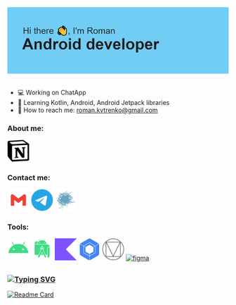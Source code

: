<img src="https://github.com/etoSkorp/etoSkorp/blob/main/images-and-icons/banner.png" alt="banner">
<h2></h2>

- 💻 Working on ChatApp
- 📱 Learning Kotlin, Android, Android Jetpack libraries
- 📧 How to reach me: <a href="mailto:roman.kvtrenko@gmail.com">roman.kvtrenko@gmail.com</a>

<h3>About me:</h3>
<a href="https://etoskorp.notion.site/Personal-Information-f0c958dcd63a43678a75f7c58e608078"><img src="https://github.com/etoSkorp/etoSkorp/blob/main/images-and-icons/notion.svg" alt="notion" width="50" height="50"></a>

<h3>Contact me:</h3>
<a href="mailto:roman.kvtrenko@gmail.com"><img src="https://github.com/etoSkorp/etoSkorp/blob/main/images-and-icons/gmail.svg" alt="gmail" width="50" height="50"></a>
<a href="https://t.me/etoSkorp"><img src="https://github.com/etoSkorp/etoSkorp/blob/main/images-and-icons/telegram.svg" alt="telegram" width="50" height="50"></a>
<a href="https://habr.com/ru/users/etoSkorp/"><img src="https://github.com/etoSkorp/etoSkorp/blob/main/images-and-icons/habr.svg" alt="habr" width="50" height="50"></a>

<h3>Tools:</h3>
<a href="https://developer.android.com/"><img src="https://github.com/etoSkorp/etoSkorp/blob/main/images-and-icons/android.svg" alt="android" width="50" height="50"></a>
<a href="https://developer.android.com/studio"><img src="https://github.com/etoSkorp/etoSkorp/blob/main/images-and-icons/androidstudio.svg" alt="androidstudio" width="50" height="50"></a>
<a href="https://kotlinlang.org/"><img src="https://github.com/etoSkorp/etoSkorp/blob/main/images-and-icons/kotlin.svg" alt="kotlin" width="50" height="50"></a>
<a href="https://developer.android.com/jetpack/compose"><img src="https://github.com/etoSkorp/etoSkorp/blob/main/images-and-icons/jetpackcompose.svg" alt="jetpackcompose" width="50" height="50"></a>
<a href="https://m3.material.io/"><img src="https://github.com/etoSkorp/etoSkorp/blob/main/images-and-icons/materialdesign.svg" alt="materialdesign" width="50" height="50"></a>
<a href="https://www.figma.com/"><img src="https://upload.wikimedia.org/wikipedia/commons/3/33/Figma-logo.svg" alt="figma" width="50" height="50"></a>

<h2></h2>

<h3><a href="https://git.io/typing-svg"><img src="https://readme-typing-svg.herokuapp.com?font=Fira+Code&weight=500&size=24&pause=1000&color=71CDF4&background=FFFFFF00&width=435&lines=My+last+project%3A" alt="Typing SVG" /></a></h3>

[![Readme Card](https://github-readme-stats.vercel.app/api/pin/?username=etoSkorp&repo=WeatherAppCompose)](https://github.com/etoSkorp/WeatherAppCompose)
